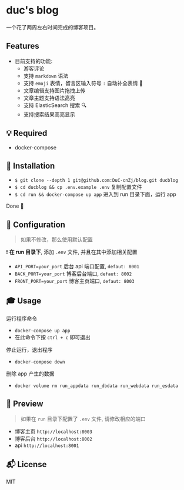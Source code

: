 # duc's blog

一个花了两周左右时间完成的博客项目。


## Features

- 目前支持的功能:
    - 游客评论
    - 支持 `markdown` 语法
    - 支持 `emoji` 表情，留言区输入符号 `:` 自动补全表情 🍭
    - 文章编辑支持图片拖拽上传
    - 文章主题支持语法高亮
    - 支持 ElasticSearch 搜索 🔍
    - 支持搜索结果高亮显示


## 💡 Required

- docker-compose


## 🚀 Installation

- `$ git clone --depth 1 git@github.com:DuC-cnZj/blog.git ducblog`
- `$ cd ducblog && cp .env.example .env` 复制配置文件
- `$ cd run && docker-compose up app` 进入到 run 目录下面，运行 app

Done 🐳 


## 🔧  Configuration

> 如果不修改，那么使用默认配置

❗️ __在 run 目录下__, 添加 `.env` 文件, 并且在其中添加相关配置
- `API_PORT=your_port` 后台 api 端口配置, `defaut: 8001`
- `BACK_PORT=your_port` 博客后台端口,  `defaut: 8002`
- `FRONT_PORT=your_port` 博客主页端口, `defaut: 8003`


## 🎓 Usage

运行程序命令
- `docker-compose up app` 
- 在此命令下按 `ctrl + c` 即可退出


停止运行，退出程序
- `docker-compose down`

删除 app 产生的数据
- `docker volume rm run_appdata run_dbdata run_webdata run_esdata`


## 👀 Preview

> 如果在 `run` 目录下配置了 `.env` 文件, 请修改相应的端口

- 博客主页 `http://localhost:8003`
- 博客后台 `http://localhost:8002`
- api `http://localhost:8001`


## 📬 License

MIT
